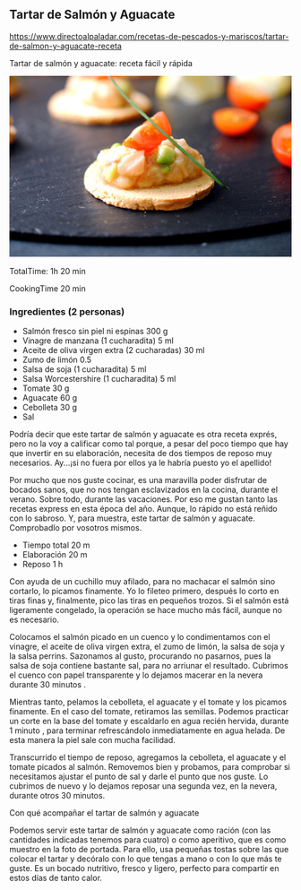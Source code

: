 [title]: #()

## Tartar de Salmón y Aguacate

[url]: #()

https://www.directoalpaladar.com/recetas-de-pescados-y-mariscos/tartar-de-salmon-y-aguacate-receta

Tartar de salmón y aguacate: receta fácil y rápida

[img]: #()

![](../docs/imgs/0001-tartar-salmon.jpg)

[recipe-time]: #()

TotalTime: 1h 20 min

CookingTime 20 min

[ingredients-content]: #()

### Ingredientes (2 personas)


   - Salmón fresco sin piel ni espinas 300 g
   - Vinagre de manzana (1 cucharadita) 5 ml
   - Aceite de oliva virgen extra (2 cucharadas) 30 ml
   - Zumo de limón 0.5
   - Salsa de soja (1 cucharadita) 5 ml
   - Salsa Worcestershire (1 cucharadita) 5 ml
   - Tomate 30 g
   - Aguacate 60 g
   - Cebolleta 30 g
   - Sal
   
[content]: #()
   
Podría decir que este tartar de salmón y aguacate es otra receta exprés,
pero no la voy a calificar como tal porque, a pesar del poco tiempo que hay
que invertir en su elaboración, necesita de dos tiempos de reposo muy
necesarios. Ay...¡si no fuera por ellos ya le habría puesto yo el apellido!

Por mucho que nos guste cocinar, es una maravilla poder disfrutar de
bocados sanos, que no nos tengan esclavizados en la cocina, durante el
verano. Sobre todo, durante las vacaciones. Por eso me gustan tanto las
recetas express en esta época del año. Aunque, lo rápido no está reñido con
lo sabroso. Y, para muestra, este tartar de salmón y aguacate. Comprobadlo
por vosotros mismos.

   - Tiempo total 20 m
   - Elaboración 20 m
   - Reposo 1 h

Con ayuda de un cuchillo muy afilado, para no machacar el salmón sino
cortarlo, lo picamos finamente. Yo lo fileteo primero, después lo corto en
tiras finas y, finalmente, pico las tiras en pequeños trozos. Si el salmón
está ligeramente congelado, la operación se hace mucho más fácil, aunque no
es necesario.

Colocamos el salmón picado en un cuenco y lo condimentamos con el vinagre,
el aceite de oliva virgen extra, el zumo de limón, la salsa de soja y la
salsa perrins. Sazonamos al gusto, procurando no pasarnos, pues la salsa de
soja contiene bastante sal, para no arriunar el resultado. Cubrimos el
cuenco con papel transparente y lo dejamos macerar en la nevera durante 30
minutos [](timer:30:minutes).

Mientras tanto, pelamos la cebolleta, el aguacate y el tomate y los picamos
finamente. En el caso del tomate, retiramos las semillas. Podemos practicar
un corte en la base del tomate y escaldarlo en agua recién hervida, durante
1 minuto [](timer:1:minutes), para terminar refrescándolo inmediatamente en agua helada. De
esta manera la piel sale con mucha facilidad.

Transcurrido el tiempo de reposo, agregamos la cebolleta, el aguacate y el
tomate picados al salmón. Removemos bien y probamos, para comprobar si
necesitamos ajustar el punto de sal y darle el punto que nos guste. Lo
cubrimos de nuevo y lo dejamos reposar una segunda vez, en la nevera,
durante otros 30 minutos[](timer:30:minutes).


Con qué acompañar el tartar de salmón y aguacate

Podemos servir este tartar de salmón y aguacate como ración (con las
cantidades indicadas tenemos para cuatro) o como aperitivo, que es como
muestro en la foto de portada. Para ello, usa pequeñas tostas sobre las que
colocar el tartar y decóralo con lo que tengas a mano o con lo que más te
guste. Es un bocado nutritivo, fresco y ligero, perfecto para compartir en
estos días de tanto calor.

